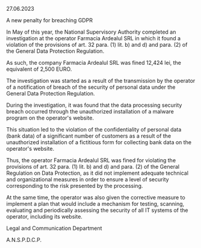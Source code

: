 27.06.2023

A new penalty for breaching GDPR

In May of this year, the National Supervisory Authority completed an investigation at the operator Farmacia Ardealul SRL in which it found a violation of the provisions of art. 32 para. (1) lit. b) and d) and para. (2) of the General Data Protection Regulation.

As such, the company Farmacia Ardealul SRL was fined 12,424 lei, the equivalent of 2,500 EURO.

The investigation was started as a result of the transmission by the operator of a notification of breach of the security of personal data under the General Data Protection Regulation.

During the investigation, it was found that the data processing security breach occurred through the unauthorized installation of a malware program on the operator's website.

This situation led to the violation of the confidentiality of personal data (bank data) of a significant number of customers as a result of the unauthorized installation of a fictitious form for collecting bank data on the operator's website.

Thus, the operator Farmacia Ardealul SRL was fined for violating the provisions of art. 32 para. (1) lit. b) and d) and para. (2) of the General Regulation on Data Protection, as it did not implement adequate technical and organizational measures in order to ensure a level of security corresponding to the risk presented by the processing.

At the same time, the operator was also given the corrective measure to implement a plan that would include a mechanism for testing, scanning, evaluating and periodically assessing the security of all IT systems of the operator, including its website.

Legal and Communication Department

A.N.S.P.D.C.P.

